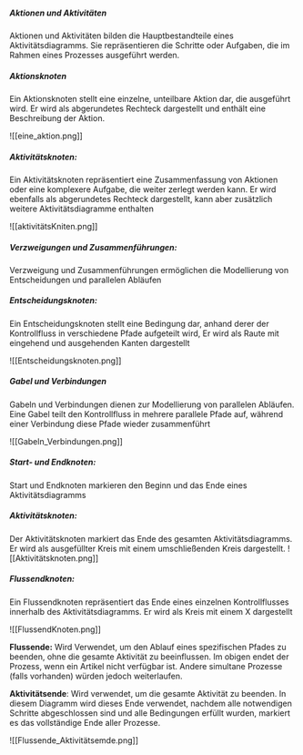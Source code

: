 ##### **Aktionen und Aktivitäten**
Aktionen und Aktivitäten bilden die Hauptbestandteile eines Aktivitätsdiagramms. Sie repräsentieren die Schritte oder Aufgaben, die im Rahmen eines Prozesses ausgeführt werden.

##### **Aktionsknoten**
Ein Aktionsknoten stellt eine einzelne, unteilbare Aktion dar, die ausgeführt wird. Er wird als abgerundetes Rechteck dargestellt und enthält eine Beschreibung der Aktion.

![[eine_aktion.png]]

##### **Aktivitätsknoten**:
Ein Aktivitätsknoten repräsentiert eine Zusammenfassung von Aktionen oder eine komplexere Aufgabe, die weiter zerlegt werden kann. Er wird ebenfalls als abgerundetes Rechteck dargestellt, kann aber zusätzlich weitere Aktivitätsdiagramme enthalten

![[aktivitätsKniten.png]]

##### **Verzweigungen und Zusammenführungen**:
Verzweigung und Zusammenführungen ermöglichen die Modellierung von Entscheidungen und parallelen Abläufen

##### **Entscheidungsknoten**:
Ein Entscheidungsknoten stellt eine Bedingung dar, anhand derer der Kontrollfluss in verschiedene Pfade aufgeteilt wird, Er wird als Raute mit eingehend und ausgehenden Kanten dargestellt

![[Entscheidungsknoten.png]]

##### **Gabel und Verbindungen**
Gabeln und Verbindungen dienen zur Modellierung von parallelen Abläufen. Eine Gabel teilt den Kontrollfluss in mehrere parallele Pfade auf, während einer Verbindung diese Pfade wieder zusammenführt 

![[Gabeln_Verbindungen.png]]

##### **Start- und Endknoten**:
Start und Endknoten markieren den Beginn und das Ende eines Aktivitätsdiagramms

##### **Aktivitätsknoten**:
Der Aktivitätsknoten markiert das Ende des gesamten Aktivitätsdiagramms. Er wird als ausgefüllter Kreis mit einem umschließenden Kreis dargestellt. 
![[Aktivitätsknoten.png]]

##### **Flussendknoten**:

Ein Flussendknoten repräsentiert das Ende eines einzelnen Kontrollflusses innerhalb des Aktivitätsdiagramms. Er wird als Kreis mit einem X dargestellt

![[FlussendKnoten.png]]

**Flussende:** Wird Verwendet, um den Ablauf eines spezifischen Pfades zu beenden, ohne die gesamte Aktivität zu beeinflussen. Im obigen endet der Prozess, wenn ein Artikel nicht verfügbar ist. Andere simultane Prozesse (falls vorhanden) würden jedoch weiterlaufen.

**Aktivitätsende**: Wird verwendet, um die gesamte Aktivität zu beenden. In diesem Diagramm wird dieses Ende verwendet, nachdem alle notwendigen Schritte abgeschlossen sind und alle Bedingungen erfüllt wurden, markiert es das vollständige Ende aller Prozesse.

![[Flussende_Aktivitätsemde.png]]
